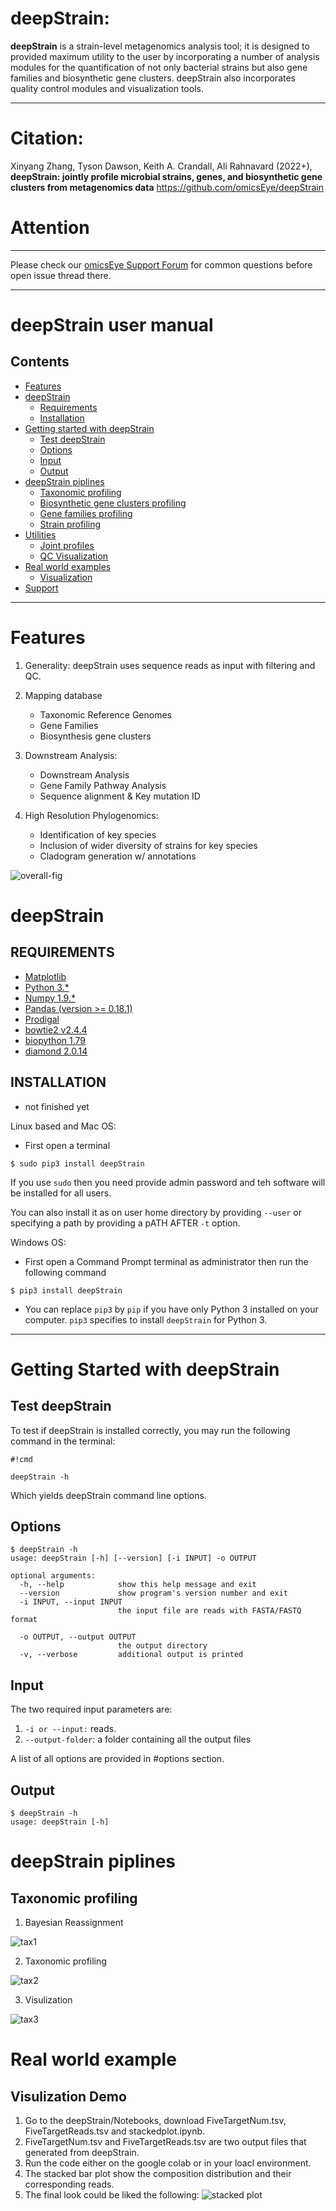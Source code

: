 # deepStrain: #

**deepStrain** is a strain-level metagenomics analysis tool; it is designed to provided maximum utility to the user by incorporating a number of analysis modules for the quantification of not only bacterial strains but also gene families and biosynthetic gene clusters. deepStrain also incorporates quality control modules and visualization tools.

---

# Citation: #
 Xinyang Zhang, Tyson Dawson, Keith A. Crandall, Ali Rahnavard (2022+), **deepStrain: jointly profile microbial strains, genes, and biosynthetic gene clusters from metagenomics data** https://github.com/omicsEye/deepStrain

# Attention # 
----

Please check our [omicsEye Support Forum](https://forum.omicsEye.org) for common questions before open issue thread there.

----
# deepStrain user manual

## Contents ##
* [Features](#features)
* [deepStrain](#deepStrain)
    * [Requirements](#requirements)
    * [Installation](#installation)
* [Getting started with deepStrain](#getting-started-with-deepStrain)
    * [Test deepStrain](#test-deepStrain)
    * [Options](#options) 
    * [Input](#input)
    * [Output](#output)  
* [deepStrain piplines](#deepStrain-piplines)
   * [Taxonomic profiling](#taxonomic-profiling)
   * [Biosynthetic gene clusters profiling](Biosynthetic-gene-clusters-profiling)
   * [Gene families profiling](#Gene-families-profiling)
   * [Strain profiling](#Strain-profiling)
* [Utilities](#Utilities)
   * [Joint profiles](#joint-profiles)
   * [QC Visualization](#qc-visulization-demo) 
* [Real world examples](#real-world-examples)
    * [Visualization](#visulization-demo)
* [Support](#Support)
------------------------------------------------------------------------------------------------------------------------------
# Features #
1. Generality: deepStrain uses sequence reads as input with filtering and QC.

2. Mapping database
    * Taxonomic Reference Genomes
    * Gene Families
    * Biosynthesis gene clusters

3. Downstream Analysis:
    * Downstream Analysis
    * Gene Family Pathway Analysis
    * Sequence alignment & Key mutation ID

4. High Resolution Phylogenomics:
    * Identification of key species
    * Inclusion of wider diversity of strains for key species
    * Cladogram generation w/ annotations


![overall-fig](https://github.com/omicsEye/deepStrain/blob/main/img/fig1_general_pipeline.png)
    
# deepStrain #

## REQUIREMENTS ##
* [Matplotlib](http://matplotlib.org/)
* [Python 3.*](https://www.python.org/download/releases/)
* [Numpy 1.9.*](http://www.numpy.org/)
* [Pandas (version >= 0.18.1)](http://pandas.pydata.org/getpandas.html)
* [Prodigal](https://github.com/hyattpd/Prodigal)
* [bowtie2 v2.4.4](http://bowtie-bio.sourceforge.net/bowtie2/index.shtml)
* [biopython 1.79](https://biopython.org/)
* [diamond 2.0.14](https://github.com/bbuchfink/diamond)

## INSTALLATION ##
 - not finished yet

Linux based and Mac OS:
* First open a terminal 
```
$ sudo pip3 install deepStrain
```
If you use `sudo` then you need provide admin password and teh software will be installed for all users.

You can also install it as on user home directory by providing `--user` or specifying a path by providing a pATH AFTER `-t` option.

Windows OS:
* First open a Command Prompt terminal as administrator 
then run the following command 

```
$ pip3 install deepStrain
```

* You can replace `pip3` by `pip` if you have only Python 3 installed on your computer. `pip3` specifies to install `deepStrain` for Python 3. 

------------------------------------------------------------------------------------------------------------------------------

# Getting Started with deepStrain #

## Test deepStrain ##

To test if deepStrain is installed correctly, you may run the following command in the terminal:

```
#!cmd

deepStrain -h

```
Which yields deepStrain command line options.


## Options ##

```
$ deepStrain -h
usage: deepStrain [-h] [--version] [-i INPUT] -o OUTPUT 
 
optional arguments:
  -h, --help            show this help message and exit
  --version             show program's version number and exit
  -i INPUT, --input INPUT
                        the input file are reads with FASTA/FASTQ format
                         
  -o OUTPUT, --output OUTPUT
                        the output directory
  -v, --verbose         additional output is printed
```


## Input ##

The two required input parameters are:

1. ``-i or --input:`` reads.
2. ``--output-folder``: a folder containing all the output files

A list of all options are provided in #options section. 

## Output ##
```
$ deepStrain -h
usage: deepStrain [-h] 

```
# deepStrain piplines # 
## Taxonomic profiling ##
1. Bayesian Reassignment


![tax1](https://github.com/omicsEye/deepStrain/blob/main/img/taxProfile1.png)

2. Taxonomic profiling


![tax2](https://github.com/omicsEye/deepStrain/blob/main/img/taxProfile2.png)


3. Visulization


![tax3](https://github.com/omicsEye/deepStrain/blob/main/img/taxProfile3.png)

# Real world example #
## Visulization Demo ##
1. Go to the deepStrain/Notebooks, download FiveTargetNum.tsv, FiveTargetReads.tsv and stackedplot.ipynb.
2. FiveTargetNum.tsv and FiveTargetReads.tsv are two output files that generated from deepStrain.
3. Run the code either on the google colab or in your loacl environment.
4. The stacked bar plot show the composition distribution and their corresponding reads.
5. The final look could be liked the following:
![stacked plot](https://github.com/omicsEye/deepStrain/blob/main/Notebooks/stackedplot.png)
